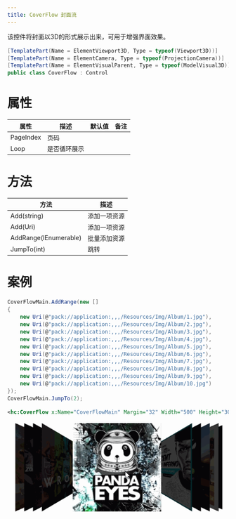 ```yaml
---
title: CoverFlow 封面流
---
```


该控件将封面以3D的形式展示出来，可用于增强界面效果。

```cs
[TemplatePart(Name = ElementViewport3D, Type = typeof(Viewport3D))]
[TemplatePart(Name = ElementCamera, Type = typeof(ProjectionCamera))]
[TemplatePart(Name = ElementVisualParent, Type = typeof(ModelVisual3D))]
public class CoverFlow : Control
```

# 属性

|属性|描述|默认值|备注|
|-|-|-|-|
|PageIndex|页码|||
|Loop|是否循环展示||||

# 方法

|方法|描述|
|-|-|
|Add(string)|添加一项资源|
|Add(Uri)|添加一项资源|
|AddRange(IEnumerable<object>)|批量添加资源|
|JumpTo(int)|跳转|

# 案例

```cs
CoverFlowMain.AddRange(new []
{
    new Uri(@"pack://application:,,,/Resources/Img/Album/1.jpg"),
    new Uri(@"pack://application:,,,/Resources/Img/Album/2.jpg"),
    new Uri(@"pack://application:,,,/Resources/Img/Album/3.jpg"),
    new Uri(@"pack://application:,,,/Resources/Img/Album/4.jpg"),
    new Uri(@"pack://application:,,,/Resources/Img/Album/5.jpg"),
    new Uri(@"pack://application:,,,/Resources/Img/Album/6.jpg"),
    new Uri(@"pack://application:,,,/Resources/Img/Album/7.jpg"),
    new Uri(@"pack://application:,,,/Resources/Img/Album/8.jpg"),
    new Uri(@"pack://application:,,,/Resources/Img/Album/9.jpg"),
    new Uri(@"pack://application:,,,/Resources/Img/Album/10.jpg")
});
CoverFlowMain.JumpTo(2);
```

```xml
<hc:CoverFlow x:Name="CoverFlowMain" Margin="32" Width="500" Height="300"/>
```

![CoverFlow](https://raw.githubusercontent.com/HandyOrg/HandyOrgResource/master/HandyControl/Resources/CoverFlow.gif)